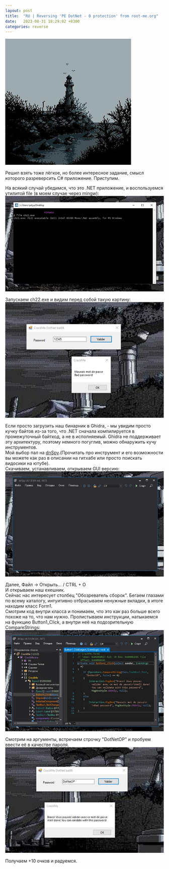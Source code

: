 ```yaml
---
layout: post
title:  "RU | Reversing 'PE DotNet - 0 protection' from root-me.org"
date:   2023-08-31 18:29:02 +0300
categories: reverse
---
```

![First](/assets/ch22.jpg) 

Решил взять тоже лёгкое, но более интересное задание, смысл которого разреверсить C# приложение. Приступим.

На всякий случай убедимся, что это .NET приложение, и воспользуемся утилитой file (в моем случае через mingw):
![Second](/assets/file_ch22.jpg) 

Запускаем ch22.exe и видим перед собой такую картину:
![Third](/assets/ch22_on.jpg) 

Если просто загрузить наш бинарник в Ghidra, - мы увидим просто кучку байтов из-за того, что .NET сначала компилируется в промежуточный байткод, а не в исполняемый. Ghidra не поддерживает эту архитектуру, поэтому немного погуглив, можно обнаружить кучу инструментов.  
Мой выбор пал на [dnSpy](https://github.com/dnSpy/dnSpy).(Прочитать про инструмент и его возможности вы можете как раз в описании на гитхабе или просто поискать видосики на ютубе).  
Скачиваем, устанавливаем, открываем GUI версию:
![Four](/assets/dnspy_ch22_1.jpg)

Далее, 
Файл -> Открыть... / CTRL + O  
И открываем наш exeшник.  
Сейчас нас интересует столбец "Обозреватель сборок". Бегаем глазами по всему каталогу, интуитивно отбрасываем ненужные вкладки, в итоге находим класс Form1.  
Смотрим код внутри класса и понимаем, что это как раз больше всего похоже на то, что нам нужно. Пролистываем инструкции, натыкаемся на функцию Button1_Click, а внутри неё на подозрительную CompareStrings:
![Five](/assets/dnspy_form1.jpg)

Смотрим на аргументы, встречаем строчку "DotNetOP" и пробуем ввести её в качестве пароля.
![Six](/assets/ch22_suc.jpg)

Получаем +10 очков и радуемся.


